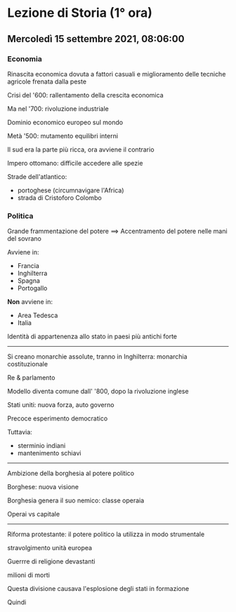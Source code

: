 # Lezione di Storia (1° ora)

## Mercoledì 15 settembre 2021, 08:06:00

### Economia
Rinascita economica dovuta a fattori casuali e miglioramento delle tecniche agricole
frenata dalla peste

Crisi del '600: rallentamento della crescita economica

Ma nel '700: rivoluzione industriale

Dominio economico europeo sul mondo


Metà '500: mutamento equilibri interni

Il sud era la parte più ricca, ora avviene il contrario

Impero ottomano: difficile accedere alle spezie

Strade dell'atlantico: 
* portoghese (circumnavigare l'Africa)
* strada di Cristoforo Colombo

### Politica

Grande frammentazione del potere ==> Accentramento del potere nelle mani del sovrano

Avviene in:
* Francia
* Inghilterra
* Spagna
* Portogallo

**Non** avviene in:
* Area Tedesca
* Italia

Identità di appartenenza allo stato in paesi più antichi forte


---
Si creano monarchie assolute, tranno in Inghilterra: monarchia costituzionale

Re & parlamento

Modello diventa comune dall' '800, 
dopo la rivoluzione inglese 


Stati uniti: nuova forza, auto governo

Precoce esperimento democratico

Tuttavia:
* sterminio indiani
* mantenimento schiavi

---

Ambizione della borghesia al potere politico 

Borghese: nuova visione


Borghesia genera il suo nemico: classe operaia



Operai vs capitale

---

Riforma protestante: il potere politico la utilizza in modo strumentale

stravolgimento unità europea 


Guerrre di religione devastanti 

milioni di morti


Questa divisione causava l'esplosione degli stati in formazione

Quindi 





<!--stackedit_data:
eyJoaXN0b3J5IjpbMTUxNDc2OTUxMV19
-->
